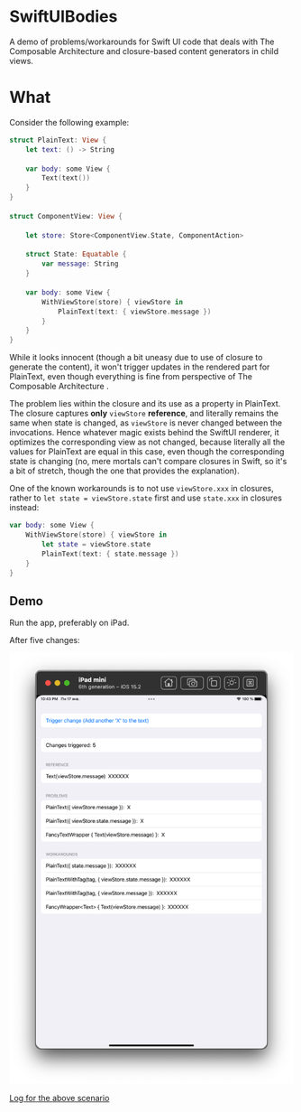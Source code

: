 # SwiftUIBodies

A demo of problems/workarounds for Swift UI code that deals with The Composable Architecture and closure-based content generators in child views.

# What

Consider the following example:

```swift
struct PlainText: View {
    let text: () -> String

    var body: some View {
        Text(text())
    }
}

struct ComponentView: View {

    let store: Store<ComponentView.State, ComponentAction>

    struct State: Equatable {
        var message: String
    }

    var body: some View {
        WithViewStore(store) { viewStore in
            PlainText(text: { viewStore.message })
        }
    }
}
```

While it looks innocent (though a bit uneasy due to use of closure to generate the content), it won't trigger updates in the rendered part for PlainText, even though everything is fine from perspective of The Composable Architecture .

The problem lies within the closure and its use as a property in PlainText. The closure captures **only** `viewStore` **reference**, and literally remains the same when state is changed, as `viewStore` is never changed between the invocations. Hence whatever magic exists behind the SwiftUI renderer, it optimizes the corresponding view as not changed, because literally all the values for PlainText are equal in this case, even though the corresponding state is changing (no, mere mortals can't compare closures in Swift, so it's a bit of stretch, though the one that provides the explanation).

One of the known workarounds is to not use `viewStore.xxx` in closures, rather to `let state = viewStore.state` first and use `state.xxx` in closures instead:

```swift
var body: some View {
    WithViewStore(store) { viewStore in
        let state = viewStore.state
        PlainText(text: { state.message })
    }
}
```

## Demo

Run the app, preferably on iPad.

After five changes:

![](./SwiftUIBodiesRun.png)

[Log for the above scenario](./SwiftUIBodiesRun.log)


